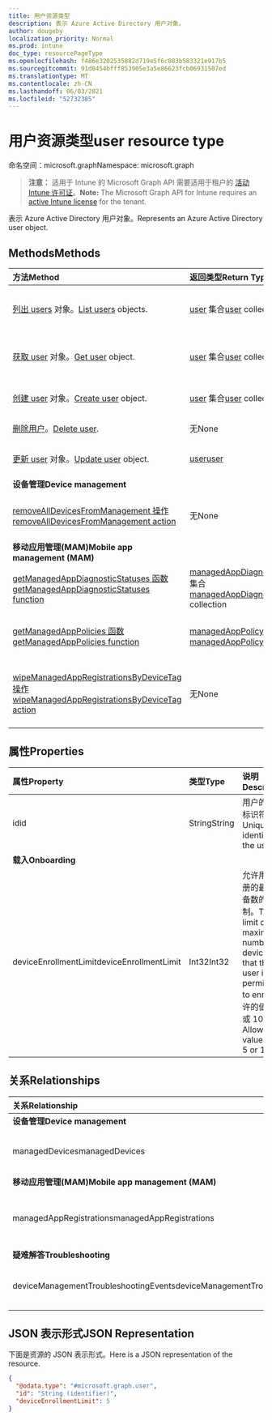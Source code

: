 ```yaml
---
title: 用户资源类型
description: 表示 Azure Active Directory 用户对象。
author: dougeby
localization_priority: Normal
ms.prod: intune
doc_type: resourcePageType
ms.openlocfilehash: f486e3202535882d719e5f6c083b583321e917b5
ms.sourcegitcommit: 91d8454bfff853905e3a5e86623fcb06931507ed
ms.translationtype: MT
ms.contentlocale: zh-CN
ms.lasthandoff: 06/03/2021
ms.locfileid: "52732385"
---
```

# <a name="user-resource-type"></a><span data-ttu-id="d975b-103">用户资源类型</span><span class="sxs-lookup"><span data-stu-id="d975b-103">user resource type</span></span>

<span data-ttu-id="d975b-104">命名空间：microsoft.graph</span><span class="sxs-lookup"><span data-stu-id="d975b-104">Namespace: microsoft.graph</span></span>

> <span data-ttu-id="d975b-105">**注意：** 适用于 Intune 的 Microsoft Graph API 需要适用于租户的 [活动 Intune 许可证](https://go.microsoft.com/fwlink/?linkid=839381)。</span><span class="sxs-lookup"><span data-stu-id="d975b-105">**Note:** The Microsoft Graph API for Intune requires an [active Intune license](https://go.microsoft.com/fwlink/?linkid=839381) for the tenant.</span></span>

<span data-ttu-id="d975b-106">表示 Azure Active Directory 用户对象。</span><span class="sxs-lookup"><span data-stu-id="d975b-106">Represents an Azure Active Directory user object.</span></span>

## <a name="methods"></a><span data-ttu-id="d975b-107">Methods</span><span class="sxs-lookup"><span data-stu-id="d975b-107">Methods</span></span>
|<span data-ttu-id="d975b-108">方法</span><span class="sxs-lookup"><span data-stu-id="d975b-108">Method</span></span>|<span data-ttu-id="d975b-109">返回类型</span><span class="sxs-lookup"><span data-stu-id="d975b-109">Return Type</span></span>|<span data-ttu-id="d975b-110">Description</span><span class="sxs-lookup"><span data-stu-id="d975b-110">Description</span></span>|
|:---|:---|:---|
|<span data-ttu-id="d975b-111">[列出 users](../api/intune-shared-user-list.md) 对象。</span><span class="sxs-lookup"><span data-stu-id="d975b-111">[List users](../api/intune-shared-user-list.md) objects.</span></span>|<span data-ttu-id="d975b-112">[user](../resources/intune-shared-user.md) 集合</span><span class="sxs-lookup"><span data-stu-id="d975b-112">[user](../resources/intune-shared-user.md) collection</span></span>|<span data-ttu-id="d975b-113">列出 [user](../resources/intune-shared-user.md) 对象的属性和关系。</span><span class="sxs-lookup"><span data-stu-id="d975b-113">List properties and relationships of the [user](../resources/intune-shared-user.md) objects.</span></span>|
|<span data-ttu-id="d975b-114">[获取 user](../api/intune-shared-user-get.md) 对象。</span><span class="sxs-lookup"><span data-stu-id="d975b-114">[Get user](../api/intune-shared-user-get.md) object.</span></span>|<span data-ttu-id="d975b-115">[user](../resources/intune-shared-user.md) 集合</span><span class="sxs-lookup"><span data-stu-id="d975b-115">[user](../resources/intune-shared-user.md) collection</span></span>|<span data-ttu-id="d975b-116">读取 [user](../resources/intune-shared-user.md) 对象的属性和关系。</span><span class="sxs-lookup"><span data-stu-id="d975b-116">Read properties and relationships of the [user](../resources/intune-shared-user.md) object.</span></span>|
|<span data-ttu-id="d975b-117">[创建 user](../api/intune-shared-user-create.md) 对象。</span><span class="sxs-lookup"><span data-stu-id="d975b-117">[Create user](../api/intune-shared-user-create.md) object.</span></span>|<span data-ttu-id="d975b-118">[user](../resources/intune-shared-user.md) 集合</span><span class="sxs-lookup"><span data-stu-id="d975b-118">[user](../resources/intune-shared-user.md) collection</span></span>|<span data-ttu-id="d975b-119">创建新的 [user](../resources/intune-shared-user.md) 对象。</span><span class="sxs-lookup"><span data-stu-id="d975b-119">Create a new [user](../resources/intune-shared-user.md) object.</span></span>|
|<span data-ttu-id="d975b-120">[删除用户](../api/intune-shared-user-delete.md)。</span><span class="sxs-lookup"><span data-stu-id="d975b-120">[Delete user](../api/intune-shared-user-delete.md).</span></span>|<span data-ttu-id="d975b-121">无</span><span class="sxs-lookup"><span data-stu-id="d975b-121">None</span></span>|<span data-ttu-id="d975b-122">删除 [user](../resources/intune-shared-user.md)。</span><span class="sxs-lookup"><span data-stu-id="d975b-122">Deletes a [user](../resources/intune-shared-user.md).</span></span>|
|<span data-ttu-id="d975b-123">[更新 user](../api/intune-shared-user-update.md) 对象。</span><span class="sxs-lookup"><span data-stu-id="d975b-123">[Update user](../api/intune-shared-user-update.md) object.</span></span>|[<span data-ttu-id="d975b-124">user</span><span class="sxs-lookup"><span data-stu-id="d975b-124">user</span></span>](../resources/intune-shared-user.md)|<span data-ttu-id="d975b-125">更新 [user](../resources/intune-shared-user.md) 对象的属性。</span><span class="sxs-lookup"><span data-stu-id="d975b-125">Update the properties of a [user](../resources/intune-shared-user.md) object.</span></span>|
|<span data-ttu-id="d975b-126">**设备管理**</span><span class="sxs-lookup"><span data-stu-id="d975b-126">**Device management**</span></span>|
|[<span data-ttu-id="d975b-127">removeAllDevicesFromManagement 操作</span><span class="sxs-lookup"><span data-stu-id="d975b-127">removeAllDevicesFromManagement action</span></span>](../api/intune-shared-user-removealldevicesfrommanagement.md)|<span data-ttu-id="d975b-128">无</span><span class="sxs-lookup"><span data-stu-id="d975b-128">None</span></span>|<span data-ttu-id="d975b-129">停用该用户管理的所有设备</span><span class="sxs-lookup"><span data-stu-id="d975b-129">Retire all devices from management for this user</span></span>|
|<span data-ttu-id="d975b-130">**移动应用管理(MAM)**</span><span class="sxs-lookup"><span data-stu-id="d975b-130">**Mobile app management (MAM)**</span></span>|
|[<span data-ttu-id="d975b-131">getManagedAppDiagnosticStatuses 函数</span><span class="sxs-lookup"><span data-stu-id="d975b-131">getManagedAppDiagnosticStatuses function</span></span>](../api/intune-shared-user-getmanagedappdiagnosticstatuses.md)|<span data-ttu-id="d975b-132">[managedAppDiagnosticStatus](../resources/intune-mam-managedappdiagnosticstatus.md) 集合</span><span class="sxs-lookup"><span data-stu-id="d975b-132">[managedAppDiagnosticStatus](../resources/intune-mam-managedappdiagnosticstatus.md) collection</span></span>|<span data-ttu-id="d975b-133">获取给定用户的诊断验证状态。</span><span class="sxs-lookup"><span data-stu-id="d975b-133">Gets diagnostics validation status for a given user.</span></span>|
|[<span data-ttu-id="d975b-134">getManagedAppPolicies 函数</span><span class="sxs-lookup"><span data-stu-id="d975b-134">getManagedAppPolicies function</span></span>](../api/intune-shared-user-getmanagedapppolicies.md)|<span data-ttu-id="d975b-135">[managedAppPolicy](../resources/intune-mam-managedapppolicy.md) 集合</span><span class="sxs-lookup"><span data-stu-id="d975b-135">[managedAppPolicy](../resources/intune-mam-managedapppolicy.md) collection</span></span>|<span data-ttu-id="d975b-136">获取给定用户的应用限制。</span><span class="sxs-lookup"><span data-stu-id="d975b-136">Gets app restrictions for a given user.</span></span>|
|[<span data-ttu-id="d975b-137">wipeManagedAppRegistrationsByDeviceTag 操作</span><span class="sxs-lookup"><span data-stu-id="d975b-137">wipeManagedAppRegistrationsByDeviceTag action</span></span>](../api/intune-shared-user-wipemanagedappregistrationsbydevicetag.md)|<span data-ttu-id="d975b-138">无</span><span class="sxs-lookup"><span data-stu-id="d975b-138">None</span></span>|<span data-ttu-id="d975b-139">对含有指定设备标记的应用注册发布擦除操作。</span><span class="sxs-lookup"><span data-stu-id="d975b-139">Issues a wipe operation on an app registration with specified device tag.</span></span>|

## <a name="properties"></a><span data-ttu-id="d975b-140">属性</span><span class="sxs-lookup"><span data-stu-id="d975b-140">Properties</span></span>
|<span data-ttu-id="d975b-141">属性</span><span class="sxs-lookup"><span data-stu-id="d975b-141">Property</span></span>|<span data-ttu-id="d975b-142">类型</span><span class="sxs-lookup"><span data-stu-id="d975b-142">Type</span></span>|<span data-ttu-id="d975b-143">说明</span><span class="sxs-lookup"><span data-stu-id="d975b-143">Description</span></span>|
|:---|:---|:---|
|<span data-ttu-id="d975b-144">id</span><span class="sxs-lookup"><span data-stu-id="d975b-144">id</span></span>|<span data-ttu-id="d975b-145">String</span><span class="sxs-lookup"><span data-stu-id="d975b-145">String</span></span>|<span data-ttu-id="d975b-146">用户的唯一标识符。</span><span class="sxs-lookup"><span data-stu-id="d975b-146">Unique identifier of the user.</span></span>|
|<span data-ttu-id="d975b-147">**载入**</span><span class="sxs-lookup"><span data-stu-id="d975b-147">**Onboarding**</span></span>|
|<span data-ttu-id="d975b-148">deviceEnrollmentLimit</span><span class="sxs-lookup"><span data-stu-id="d975b-148">deviceEnrollmentLimit</span></span>|<span data-ttu-id="d975b-149">Int32</span><span class="sxs-lookup"><span data-stu-id="d975b-149">Int32</span></span>|<span data-ttu-id="d975b-150">允许用户注册的最大设备数的限制。</span><span class="sxs-lookup"><span data-stu-id="d975b-150">The limit on the maximum number of devices that the user is permitted to enroll.</span></span> <span data-ttu-id="d975b-151">允许的值为 5 或 1000。</span><span class="sxs-lookup"><span data-stu-id="d975b-151">Allowed values are 5 or 1000.</span></span>|


## <a name="relationships"></a><span data-ttu-id="d975b-152">关系</span><span class="sxs-lookup"><span data-stu-id="d975b-152">Relationships</span></span>
|<span data-ttu-id="d975b-153">关系</span><span class="sxs-lookup"><span data-stu-id="d975b-153">Relationship</span></span>|<span data-ttu-id="d975b-154">类型</span><span class="sxs-lookup"><span data-stu-id="d975b-154">Type</span></span>|<span data-ttu-id="d975b-155">Description</span><span class="sxs-lookup"><span data-stu-id="d975b-155">Description</span></span>|
|:---|:---|:---|
|<span data-ttu-id="d975b-156">**设备管理**</span><span class="sxs-lookup"><span data-stu-id="d975b-156">**Device management**</span></span>|
|<span data-ttu-id="d975b-157">managedDevices</span><span class="sxs-lookup"><span data-stu-id="d975b-157">managedDevices</span></span>|<span data-ttu-id="d975b-158">[managedDevice](../resources/intune-devices-manageddevice.md) 集合</span><span class="sxs-lookup"><span data-stu-id="d975b-158">[managedDevice](../resources/intune-devices-manageddevice.md) collection</span></span>|<span data-ttu-id="d975b-159">与用户关联的管理设备。</span><span class="sxs-lookup"><span data-stu-id="d975b-159">The managed devices associated with the user.</span></span>|
|<span data-ttu-id="d975b-160">**移动应用管理(MAM)**</span><span class="sxs-lookup"><span data-stu-id="d975b-160">**Mobile app management (MAM)**</span></span>|
|<span data-ttu-id="d975b-161">managedAppRegistrations</span><span class="sxs-lookup"><span data-stu-id="d975b-161">managedAppRegistrations</span></span>|<span data-ttu-id="d975b-162">[managedAppRegistration](../resources/intune-mam-managedappregistration.md) 集合</span><span class="sxs-lookup"><span data-stu-id="d975b-162">[managedAppRegistration](../resources/intune-mam-managedappregistration.md) collection</span></span>|<span data-ttu-id="d975b-163">属于用户的零个或多个托管的应用注册。</span><span class="sxs-lookup"><span data-stu-id="d975b-163">Zero or more managed app registrations that belong to the user.</span></span>|
|<span data-ttu-id="d975b-164">**疑难解答**</span><span class="sxs-lookup"><span data-stu-id="d975b-164">**Troubleshooting**</span></span>|
|<span data-ttu-id="d975b-165">deviceManagementTroubleshootingEvents</span><span class="sxs-lookup"><span data-stu-id="d975b-165">deviceManagementTroubleshootingEvents</span></span>|<span data-ttu-id="d975b-166">[deviceManagementTroubleshootingEvent](../resources/intune-troubleshooting-devicemanagementtroubleshootingevent.md) 集合</span><span class="sxs-lookup"><span data-stu-id="d975b-166">[deviceManagementTroubleshootingEvent](../resources/intune-troubleshooting-devicemanagementtroubleshootingevent.md) collection</span></span>|<span data-ttu-id="d975b-167">此用户的故障排除事件列表。</span><span class="sxs-lookup"><span data-stu-id="d975b-167">The list of troubleshooting events for this user.</span></span>|

## <a name="json-representation"></a><span data-ttu-id="d975b-168">JSON 表示形式</span><span class="sxs-lookup"><span data-stu-id="d975b-168">JSON Representation</span></span>
<span data-ttu-id="d975b-169">下面是资源的 JSON 表示形式。</span><span class="sxs-lookup"><span data-stu-id="d975b-169">Here is a JSON representation of the resource.</span></span>
<!-- {
  "blockType": "resource",
  "baseType": "microsoft.graph.directoryObject",
  "openType": true,
  "@odata.type": "microsoft.graph.user"
}
--> 
``` json
{
  "@odata.type": "#microsoft.graph.user",
  "id": "String (identifier)",
  "deviceEnrollmentLimit": 5
}
```

<!-- {
  "type": "#page.annotation",
  "suppressions": [
    "Warning: Resource microsoft.graph.user is defined in multiple files: /api-reference/v1.0/resources/intune_shared_user.md, /api-reference/v1.0/resources/user.md",
  ]
}-->






